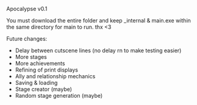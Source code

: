 Apocalypse v0.1

You must download the entire folder and keep _internal & main.exe within the same directory for main to run. thx <3

Future changes:
- Delay between cutscene lines (no delay rn to make testing easier)
- More stages
- More achievements
- Refining of print displays
- Ally and relationship mechanics
- Saving & loading
- Stage creator (maybe)
- Random stage generation (maybe)
